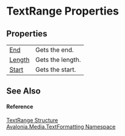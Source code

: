 # TextRange Properties




## Properties
<table>
<tr>
<td><a href="P_Avalonia_Media_TextFormatting_TextRange_End">End</a></td>
<td>Gets the end.</td>
</tr>
<tr>
<td><a href="P_Avalonia_Media_TextFormatting_TextRange_Length">Length</a></td>
<td>Gets the length.</td>
</tr>
<tr>
<td><a href="P_Avalonia_Media_TextFormatting_TextRange_Start">Start</a></td>
<td>Gets the start.</td>
</tr>
</table>

## See Also


#### Reference
<a href="T_Avalonia_Media_TextFormatting_TextRange">TextRange Structure</a>  
<a href="N_Avalonia_Media_TextFormatting">Avalonia.Media.TextFormatting Namespace</a>  

